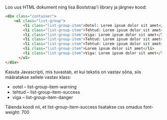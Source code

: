 Loo uus HTML dokument ning lisa Bootstrap'i library ja järgnev kood:
```html
<div class="container">
    <ul class="list-group">
        <li class="list-group-item">Ootel: Lorem ipsum dolor sit amet</li>
        <li class="list-group-item">Tehtud: Lorem ipsum dolor sit amet</li>
        <li class="list-group-item">Viga: Lorem ipsum dolor sit amet</li>
        <li class="list-group-item">Tehtud: Lorem ipsum dolor sit amet</li>
        <li class="list-group-item">Tehtud: Lorem ipsum dolor sit amet</li>
        <li class="list-group-item">Lorem ipsum dolor sit amet</li>
        <li class="list-group-item">Viga: Lorem ipsum dolor sit amet</li>
      </ul>
</div>
```

Kasuta Javascripti, mis tuvastab, et kui tekstis on vastav sõna, siis määratakse sellele vastav klass:
* ootel – list-group-item-warning
* tehtud – list-group-item-success
* viga – list-group-item-danger

Täienda koodi nii, et list-group-item-success lisatakse css omadus font-weight: 700
